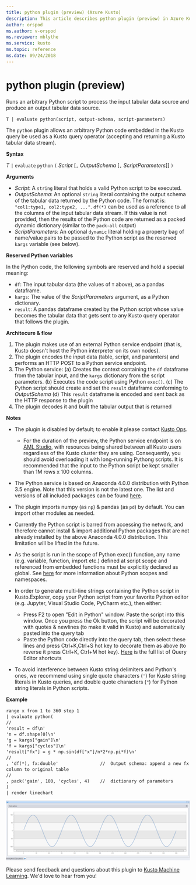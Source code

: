 ```yaml
---
title: python plugin (preview) (Azure Kusto)
description: This article describes python plugin (preview) in Azure Kusto.
author: orspod
ms.author: v-orspod
ms.reviewer: mblythe
ms.service: kusto
ms.topic: reference
ms.date: 09/24/2018
---
```

# python plugin (preview)

Runs an arbitrary Python script to process the input tabular data source and produce an output tabular data source.

    T | evaluate python(script, output-schema, script-parameters)

The `python` plugin allows an arbitrary Python code embedded in the Kusto query
be used as a Kusto query operator (accepting and returning a Kusto tabular data
stream).

**Syntax**

*T* `|` `evaluate` `python` `(` *Script* [`,` *OutputSchema* [`,` *ScriptParameters*]] `)`


**Arguments**

* *Script*: A `string` literal that holds a valid Python script to be executed.
* *OutputSchema*: An optional `string` literal containing the output schema of
  the tabular data returned by the Python code. The format is: `"col1:type1, col2:type2, ..."`. `df(*)` can be used as a reference to all the columns of the input tabular data stream.
  If this value is not provided, then the results of the Python code are returned
  as a packed dynamic dictionary (similar to the `pack-all` output)
* *ScriptParameters*: An optional `dynamic` literal holding a property bag of name/value
  pairs to be passed to the Python script as the reserved `kargs` variable (see below).

**Reserved Python variables**

In the Python code, the following symbols are reserved and hold a special meaning:

* `df`: The input tabular data (the values of `T` above), as a pandas dataframe.
* `kargs`: The value of the *ScriptParameters* argument, as a Python dictionary.
* `result`: A pandas dataframe created by the Python script whose value becomes
  the tabular data that gets sent to any Kusto query operator that follows
  the plugin.

**Architecure & flow**

1. The plugin makes use of an external Python service endpoint (that is, Kusto
   doesn't host the Python interpreter on its own nodes).
2. The plugin encodes the input data (table, script, and paramters) and performs
   an HTTP POST to a Python service endpoint.
3. The Python service:
    (a) Creates the context containing the `df` dataframe from the tabular input,
       and the `kargs` dictionary from the script parameters.
    (b) Executes the code script using Python `exec()`.
    (c) The Python script should create and set the `result` dataframe conforming to *OutputSchema*
    (d) This `result` dataframe  is encoded and sent back as the HTTP response to the plugin
4. The plugin decodes it and built the tabular output that is returned

**Notes**

* The plugin is disabled by default; to enable it please contact [Kusto Ops](http://aka.ms/kustosupport).
  * For the duration of the preview, the Python service endpoint is on [AML Studio](https://services.azureml.net/quickstart),
  with resources being shared between all Kusto users regardless of the Kusto
  cluster they are using. Consequently, you should avoid overloading it with long-running Pythong
  scripts. It is recommended that the input to the Python script be kept
  smaller than 1M rows x 100 columns.
* The Python service is based on Anaconda 4.0.0 distribution with Python 3.5 engine.
  Note that this version is not the latest one.
  The list and versions of all included packages can be found [here](https://docs.anaconda.com/anaconda/packages/old-pkg-lists/4.0.0/py35).
* The plugin imports numpy (as `np`) & pandas (as `pd`) by default.
  You can import other modules as needed.
* Currently the Python script is barred from accessing the network, and therefore
  cannot install & import additional Python packages that are not already installed by the above Anaconda 4.0.0 distribution.
  This limitation will be lifted in the future.
* As the script is run in the scope of Python exec() function, any name
  (e.g. variable, function, import etc.) defined at script scope and referenced
  from embedded functions must be explicitly declared as global.
  See [here](https://docs.python.org/3/tutorial/classes.html#python-scopes-and-namespaces)
  for more information about Python scopes and namespaces.
* In order to generate multi-line strings containing the Python script in Kusto.Explorer, copy your Python script from your favorite Python editor (e.g. Jupyter, Visual Studio Code, PyCharm etc.), then either:
    * Press F2 to open "Edit in Python" window. Paste the script into this window. Once you press the Ok button, the script will be decorated with quotes & newlines (to make it valid in Kusto) and automatically pasted into the query tab
    * Paste the Python code directly into the query tab, then select these lines and press Ctrl+K,Ctrl+S hot key to decorate them as above (to reverse it press Ctrl+K, Ctrl+M hot key).
    [Here](https://kusdoc2.azurewebsites.net/docs/tools/tools_kusto_explorer_shortcuts.html) is the full list of Query Editor shortcuts

* To avoid interference between Kusto string delimiters and Python's ones, we recommend using single quote characters (`'`) for Kusto string
  literals in Kusto queries, and double quote characters (`"`) for
  Python string literals in Python scripts.

**Example**

```kusto
range x from 1 to 360 step 1
| evaluate python(
//
'result = df\n'
'n = df.shape[0]\n'
'g = kargs["gain"]\n'
'f = kargs["cycles"]\n'
'result["fx"] = g * np.sin(df["x"]/n*2*np.pi*f)\n'
//
, 'df(*), fx:double'                //  Output schema: append a new fx column to original table 
//
, pack('gain', 100, 'cycles', 4)    //  dictionary of parameters
)
| render linechart 
```
![](./images/samples/sine-demo.png)

Please send feedback and questions about this plugin to [Kusto Machine Learning](mailto:kustoML@microsoft.com).
We'd love to hear from you!